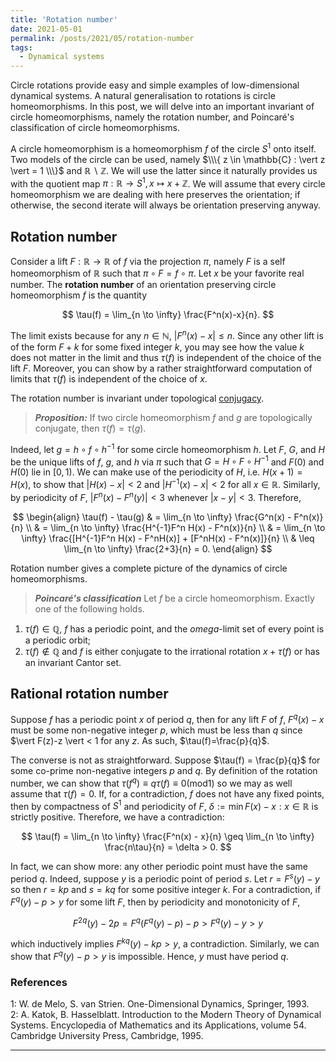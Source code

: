 ```yaml
---
title: 'Rotation number'
date: 2021-05-01
permalink: /posts/2021/05/rotation-number
tags:
  - Dynamical systems
---
```


Circle rotations provide easy and simple examples of low-dimensional dynamical systems. A natural generalisation to rotations is circle homeomorphisms. In this post, we will delve into an important invariant of circle homeomorphisms, namely the rotation number, and Poincaré's classification of circle homeomorphisms.

A circle homeomorphism is a homeomorphism $f$ of the circle $S^1$ onto itself. Two models of the circle can be used, namely $\\\{ z \in \mathbb{C} : \vert z \vert = 1 \\\}$ and $\mathbb{R}\backslash \mathbb{Z}$. We will use the latter since it naturally provides us with the quotient map $\pi: \mathbb{R} \to S^1, x \mapsto x + \mathbb{Z}$. We will assume that every circle homeomorphism we are dealing with here preserves the orientation; if otherwise, the second iterate will always be orientation preserving anyway.

## Rotation number

Consider a lift $F: \mathbb{R} \to \mathbb{R}$ of $f$ via the projection $\pi$, namely $F$ is a self homeomorphism of $\mathbb{R}$ such that $\pi \circ F = f \circ \pi$. Let $x$ be your favorite real number. The **rotation number** of an orientation preserving circle homeomorphism $f$ is the quantity

$$
\tau(f) = \lim_{n \to \infty} \frac{F^n(x)-x}{n}.
$$

The limit exists because for any $n \in \mathbb{N}$, $\vert F^n(x)-x \vert \leq n$. Since any other lift is of the form $F+k$ for some fixed integer $k$, you may see how the value $k$ does not matter in the limit and thus $\tau(f)$ is independent of the choice of the lift $F$. Moreover, you can show by a rather straightforward computation of limits that $\tau(f)$ is independent of the choice of $x$.

The rotation number is invariant under topological [conjugacy](/posts/2021/03/the-fundamentals-of-topological-dynamics).

> **_Proposition:_** If two circle homeomorphism $f$ and $g$ are topologically conjugate, then $\tau(f) = \tau(g)$.

Indeed, let $g=h\circ f \circ h^{-1}$ for some circle homeomorphism $h$. Let $F$, $G$, and $H$ be the unique lifts of $f$, $g$, and $h$ via $\pi$ such that $G = H \circ F \circ H^{-1}$ and $F(0)$ and $H(0)$ lie in $[0,1)$. We can make use of the periodicity of $H$, i.e. $H(x+1)=H(x)$, to show that $\vert H(x)-x \vert <2$ and $\vert H^{-1}(x)-x \vert <2$ for all $x \in \mathbb{R}$. Similarly, by periodicity of $F$, $\vert F^n(x) - F^n(y) \vert < 3$ whenever $\vert x - y \vert < 3$. Therefore,

$$
\begin{align}
\tau(f) - \tau(g) & = \lim_{n \to \infty} \frac{G^n(x) - F^n(x)}{n} \\
& = \lim_{n \to \infty} \frac{H^{-1}F^n H(x) - F^n(x)}{n} \\
& = \lim_{n \to \infty} \frac{[H^{-1}F^n H(x) - F^nH(x)] + [F^nH(x) - F^n(x)]}{n} \\
& \leq \lim_{n \to \infty}  \frac{2+3}{n} = 0.
\end{align}
$$

Rotation number gives a complete picture of the dynamics of circle homeomorphisms.

> **_Poincaré's classification_** Let $f$ be a circle homeomorphism. Exactly one of the following holds.
1. $\tau(f) \in \mathbb{Q}$, $f$ has a periodic point, and the $omega$-limit set of every point is a periodic orbit;
2. $\tau(f) \not\in \mathbb{Q}$ and $f$ is either conjugate to the irrational rotation $x+\tau(f)$ or has an invariant Cantor set.

## Rational rotation number

Suppose $f$ has a periodic point $x$ of period $q$, then for any lift $F$ of $f$, $F^q(x)-x$ must be some non-negative integer $p$, which must be less than $q$ since $\vert F(z)-z \vert < 1 for any $z$. As such, $\tau(f)=\frac{p}{q}$.

The converse is not as straightforward. Suppose $\tau(f) = \frac{p}{q}$ for some co-prime non-negative integers $p$ and $q$. By definition of the rotation number, we can show that $\tau(f^q) \equiv q\tau(f) \equiv 0 (\text{mod} 1)$ so we may as well assume that $\tau(f)=0$. If, for a contradiction, $f$ does not have any fixed points, then by compactness of $S^1$ and periodicity of $F$, $\delta := \min{ F(x)-x : x \in \mathbb{R}}$ is strictly positive. Therefore, we have a contradiction:

$$
\tau(f) = \lim_{n \to \infty} \frac{F^n(x) - x}{n} \geq \lim_{n \to \infty} \frac{n\tau}{n} = \delta > 0.
$$

In fact, we can show more: any other periodic point must have the same period $q$. Indeed, suppose $y$ is a periodic point of period $s$. Let $r = F^s(y)-y$ so then $r = kp$ and $s = kq$ for some positive integer $k$. For a contradiction, if $F^q(y)-p>y$ for some lift $F$, then by periodicity and monotonicity of $F$,

$$
F^{2q}(y)-2p = F^q (F^q(y)-p) -p > F^q(y)-y > y
$$

which inductively implies $F^{kq}(y)-kp > y$, a contradiction. Similarly, we can show that $F^q(y)-p>y$ is impossible. Hence, $y$ must have period $q$.



### References

<a name="fn1">1</a>: W. de Melo, S. van Strien. One-Dimensional Dynamics, Springer, 1993.  
<a name="fn2">2</a>: A. Katok, B. Hasselblatt. Introduction to the Modern Theory of Dynamical Systems. Encyclopedia of Mathematics and its Applications, volume 54. Cambridge University Press, Cambridge, 1995.  

------
